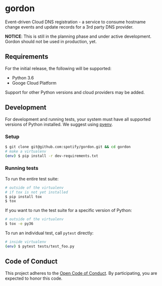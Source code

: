 # gordon

Event-driven Cloud DNS registration - a service to consume hostname change events and update records for a 3rd party DNS provider.

**NOTICE**: This is still in the planning phase and under active development. Gordon should not be used in production, yet.

## Requirements

For the initial release, the following will be supported:

* Python 3.6
* Googe Cloud Platform

Support for other Python versions and cloud providers may be added.

## Development

For development and running tests, your system must have all supported versions of Python installed. We suggest using [pyenv](https://github.com/yyuu/pyenv).

### Setup

```sh
$ git clone git@github.com:spotify/gordon.git && cd gordon
# make a virtualenv
(env) $ pip install -r dev-requirements.txt
```

### Running tests

To run the entire test suite:

```sh
# outside of the virtualenv
# if tox is not yet installed
$ pip install tox
$ tox
```

If you want to run the test suite for a specific version of Python:

```sh
# outside of the virtualenv
$ tox -e py36
```

To run an individual test, call `pytest` directly:

```sh
# inside virtualenv
(env) $ pytest tests/test_foo.py
```


## Code of Conduct

This project adheres to the [Open Code of Conduct][code-of-conduct]. By participating, you are expected to honor this code.

[code-of-conduct]: https://github.com/spotify/code-of-conduct/blob/master/code-of-conduct.md
